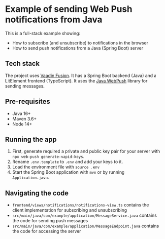 # Example of sending Web Push notifications from Java

This is a full-stack example showing:

- How to subscribe (and unsubscribe) to notifications in the browser
- How to send push notifications from a Java (Spring Boot) server


## Tech stack

The project uses [Vaadin Fusion](https://vaadin.com/fusion). It has a Spring Boot backend (Java) and a LitElement frontend (TypeScript). It uses the [Java WebPush](https://github.com/web-push-libs/webpush-java) library for sending messages.

## Pre-requisites

- Java 16+
- Maven 3.6+
- Node 14+

## Running the app

1. First, generate required a private and public key pair for your server with `npx web-push generate-vapid-keys`. 
2. Rename `.env.template` to `.env` and add your keys to it.
3. Load the environment file with `source .env`
3. Start the Spring Boot application with `mvn` or by running `Application.java`.

## Navigating the code

- `frontend/views/notifications/notifications-view.ts` contains the client implementation for subscribing and unsubscribing
- `src/main/java/com/example/application/MessageService.java` contains the code for sending push messages
- `src/main/java/com/example/application/MessageEndpoint.java` contains the code for accessing the server